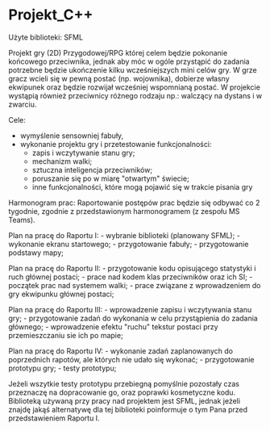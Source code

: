 # Projekt_C++

Użyte biblioteki: SFML

Projekt gry (2D) Przygodowej/RPG której celem będzie pokonanie końcowego przeciwnika, jednak aby móc w ogóle przystąpić do zadania potrzebne będzie ukończenie kilku wcześniejszych mini celów gry.
W grze gracz wcieli się w pewną postać (np. wojownika), dobierze własny ekwipunek oraz będzie rozwijał wcześniej wspomnianą postać.
W projekcie wystąpią również przeciwnicy różnego rodzaju np.: walczący na dystans i w zwarciu.

Cele:
- wymyślenie sensowniej fabuły,
- wykonanie projektu gry i przetestowanie funkcjonalności:
    - zapis i wczytywanie stanu gry;
    - mechanizm walki;
    - sztuczna inteligencja przeciwników;
    - poruszanie się po w miarę "otwartym" świecie;
    - inne funkcjonalności, które mogą pojawić się w trakcie pisania gry
 
Harmonogram prac:
  Raportowanie postępów prac będzie się odbywać co 2 tygodnie, zgodnie z przedstawionym harmonogramem (z zespołu MS Teams).
  
  Plan na pracę do Raportu I:
    - wybranie biblioteki (planowany SFML);
    - wykonanie ekranu startowego;
    - przygotowanie fabuły;
    - przygotowanie podstawy mapy;
    
  Plan na pracę do Raportu II:
    - przygotowanie kodu opisującego statystyki i ruch głównej postaci;
    - prace nad kodem klas przeciwników oraz ich SI;
    - początek prac nad systemem walki;
    - prace związane z wprowadzeniem do gry ekwipunku głównej postaci;
    
  Plan na pracę do Raportu III:
    - wprowadzenie zapisu i wczytywania stanu gry;
    - przygotowanie zadań do wykonania w celu przystąpienia do zadania głównego;
    - wprowadzenie efektu "ruchu" tekstur postaci przy przemieszczaniu sie ich po mapie;
    
  Plan na pracę do Raportu IV:
    - wykonanie zadań zaplanowanych do poprzednich rapotów, ale których nie udało się wykonać;
    - przygotowanie prototypu gry;
    - testy prototypu;
    
  Jeżeli wszytkie testy prototypu przebiegną pomyślnie pozostały czas przeznaczę na dopracowanie go, oraz poprawki kosmetyczne kodu.
  Biblioteką używaną przy pracy nad projektem jest SFML, jednak jeżeli znajdę jakąś alternatywę dla tej biblioteki poinformuje o tym Pana przed przedstawieniem Raportu I.
